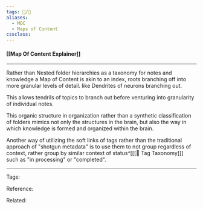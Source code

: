 ```yaml
---
tags: 📝️/🌲️
aliases: 
  - MOC
  - Maps of Content
cssclass:
---
```


#### [[Map Of Content Explainer]]

---

Rather than Nested folder hierarchies as a taxonomy for notes and knowledge a Map of Content is akin to an index, roots branching off into more granular levels of detail. like Dendrites of neurons branching out.

This allows tendrils of topics to branch out before venturing into granularity of individual notes. 

This organic structure in organization rather than a synthetic classification of folders mimics not only the structures in the brain, but also the way in which knowledge is formed and organized within the brain.

Another way of utilizing the soft links of tags rather than the traditional approach of "shotgun metadata" is to use them to not group regardless of context, rather group by similar context of status^[[[📖 Tag Taxonomy]]] such as "in processing" or "completed". 

---
Tags: 

Reference:

Related:
